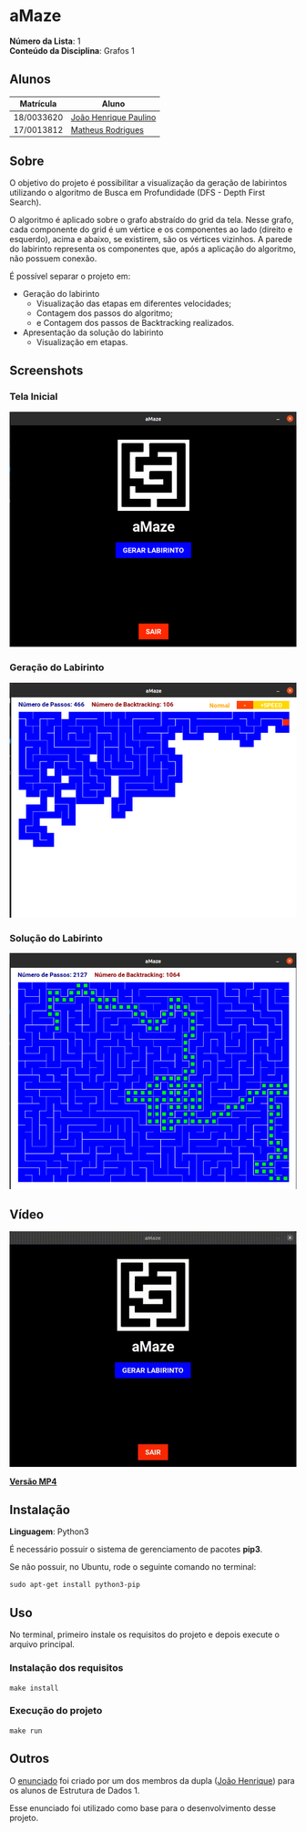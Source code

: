 # aMaze

**Número da Lista**: 1<br>
**Conteúdo da Disciplina**: Grafos 1<br>

## Alunos
| Matrícula | Aluno |
| -- | -- |
| 18/0033620 |  [João Henrique Paulino](https://github.com/JoaoHenrique12) |
| 17/0013812 |  [Matheus Rodrigues](https://github.com/rjoao) |

## Sobre 

O objetivo do projeto é possibilitar a visualização da geração de labirintos utilizando o algoritmo de Busca em Profundidade (DFS - Depth First Search).

O algoritmo é aplicado sobre o grafo abstraído do grid da tela. Nesse grafo, cada componente do grid é um vértice e os componentes ao lado (direito e esquerdo), acima e abaixo, se existirem, são os vértices vizinhos. A parede do labirinto representa os componentes que, após a aplicação do algoritmo, não possuem conexão.

É possível separar o projeto em:
 - Geração do labirinto
    - Visualização das etapas em diferentes velocidades;
    - Contagem dos passos do algoritmo;
    - e Contagem dos passos de Backtracking realizados.
 - Apresentação da solução do labirinto
    - Visualização em etapas.

## Screenshots

### Tela Inicial
![Tela Inicial](./assets/media/initial_page.png)

### Geração do Labirinto
![Geração do Labirinto](./assets/media/gen_maze.png)

### Solução do Labirinto
![Solução do Labirinto](./assets/media/solution.png)

## Vídeo
![Vídeo](./assets/media/video.gif)

**[Versão MP4](./assets/media/video.mp4)** 

## Instalação 

**Linguagem**: Python3<br>

É necessário possuir o sistema de gerenciamento de pacotes **pip3**.

Se não possuir, no Ubuntu, rode o seguinte comando no terminal:

```
sudo apt-get install python3-pip
``` 

## Uso 

No terminal, primeiro instale os requisitos do projeto e depois execute o arquivo principal.

### Instalação dos requisitos

```
make install
```

### Execução do projeto

```
make run
```

## Outros 

O [enunciado](./base/enunciado.pdf) foi criado por um dos membros da dupla ([João Henrique](https://github.com/JoaoHenrique12)) para os alunos de Estrutura de Dados 1.

Esse enunciado foi utilizado como base para o desenvolvimento desse projeto.
